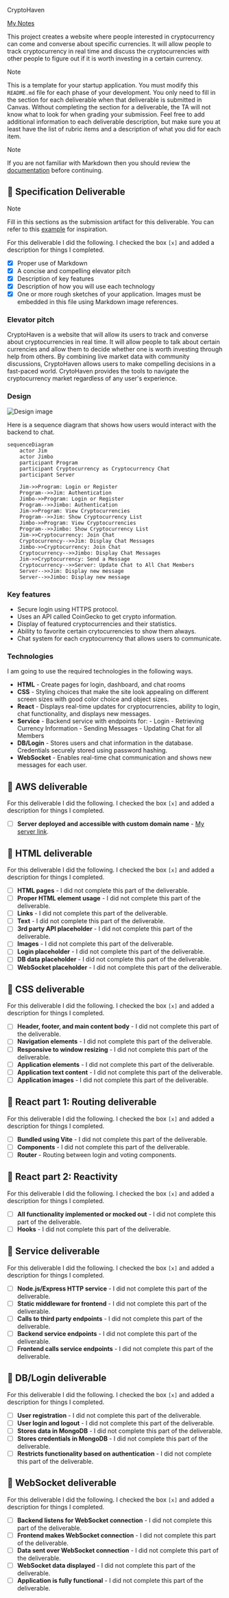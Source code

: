 CryptoHaven

[My Notes](notes.md)

This project creates a website where people interested in cryptocurrency can come and converse about specific currencies.  It will allow people to track cryptocurrency in real time and discuss the cryptocurrencies with other people to figure out if it is worth investing in a certain currency.


> [!NOTE]
>  This is a template for your startup application. You must modify this `README.md` file for each phase of your development. You only need to fill in the section for each deliverable when that deliverable is submitted in Canvas. Without completing the section for a deliverable, the TA will not know what to look for when grading your submission. Feel free to add additional information to each deliverable description, but make sure you at least have the list of rubric items and a description of what you did for each item.

> [!NOTE]
>  If you are not familiar with Markdown then you should review the [documentation](https://docs.github.com/en/get-started/writing-on-github/getting-started-with-writing-and-formatting-on-github/basic-writing-and-formatting-syntax) before continuing.

## 🚀 Specification Deliverable

> [!NOTE]
>  Fill in this sections as the submission artifact for this deliverable. You can refer to this [example](https://github.com/webprogramming260/startup-example/blob/main/README.md) for inspiration.

For this deliverable I did the following. I checked the box `[x]` and added a description for things I completed.

- [X] Proper use of Markdown
- [X] A concise and compelling elevator pitch
- [X] Description of key features
- [X] Description of how you will use each technology
- [X] One or more rough sketches of your application. Images must be embedded in this file using Markdown image references.

### Elevator pitch

CryptoHaven is a website that will allow its users to track and converse about cryptocurrencies in real time.  It will allow people to talk about certain currencies and allow them to decide whether one is worth investing through help from others.  By combining live market data with community discussions, CryptoHaven allows users to make compelling decisions in a fast-paced world.  CrytoHaven provides the tools to navigate the cryptocurrency market regardless of any user's experience.

### Design

![Design image](img.JPG)

Here is a sequence diagram that shows how users would interact with the backend to chat.

```mermaid
sequenceDiagram
    actor Jim
    actor Jimbo
    participant Program
    participant Cryptocurrency as Cryptocurrency Chat
    participant Server
    
    Jim->>Program: Login or Register
    Program-->>Jim: Authentication
    Jimbo->>Program: Login or Register
    Program-->>Jimbo: Authentication
    Jim->>Program: View Cryptocurrencies
    Program-->>Jim: Show Cryptocurrency List
    Jimbo->>Program: View Cryptocurrencies
    Program-->>Jimbo: Show Cryptocurrency List
    Jim->>Cryptocurrency: Join Chat
    Cryptocurrency-->>Jim: Display Chat Messages
    Jimbo->>Cryptocurrency: Join Chat
    Cryptocurrency-->>Jimbo: Display Chat Messages
    Jim->>Cryptocurrency: Send a Message
    Cryptocurrency-->>Server: Update Chat to All Chat Members
    Server-->>Jim: Display new message
    Server-->>Jimbo: Display new message
```

### Key features

- Secure login using HTTPS protocol.
- Uses an API called CoinGecko to get crypto information.
- Display of featured cryptocurrencies and their statistics.
- Ability to favorite certain crytocurrencies to show them always.
- Chat system for each cryptocurrency that allows users to communicate.

### Technologies

I am going to use the required technologies in the following ways.

- **HTML** - Create pages for login, dashboard, and chat rooms
- **CSS** - Styling choices that make the site look appealing on different screen sizes with good color choice and object sizes.
- **React** - Displays real-time updates for cryptocurrencies, ability to login, chat functionality, and displays new messages.
- **Service** - Backend service with endpoints for:
                - Login
                - Retrieving Currency Information
                - Sending Messages
                - Updating Chat for all Members
- **DB/Login** - Stores users and chat information in the database.  Credentials securely stored using password hashing.
- **WebSocket** - Enables real-time chat communication and shows new messages for each user.

## 🚀 AWS deliverable

For this deliverable I did the following. I checked the box `[x]` and added a description for things I completed.

- [ ] **Server deployed and accessible with custom domain name** - [My server link](https://yourdomainnamehere.click).

## 🚀 HTML deliverable

For this deliverable I did the following. I checked the box `[x]` and added a description for things I completed.

- [ ] **HTML pages** - I did not complete this part of the deliverable.
- [ ] **Proper HTML element usage** - I did not complete this part of the deliverable.
- [ ] **Links** - I did not complete this part of the deliverable.
- [ ] **Text** - I did not complete this part of the deliverable.
- [ ] **3rd party API placeholder** - I did not complete this part of the deliverable.
- [ ] **Images** - I did not complete this part of the deliverable.
- [ ] **Login placeholder** - I did not complete this part of the deliverable.
- [ ] **DB data placeholder** - I did not complete this part of the deliverable.
- [ ] **WebSocket placeholder** - I did not complete this part of the deliverable.

## 🚀 CSS deliverable

For this deliverable I did the following. I checked the box `[x]` and added a description for things I completed.

- [ ] **Header, footer, and main content body** - I did not complete this part of the deliverable.
- [ ] **Navigation elements** - I did not complete this part of the deliverable.
- [ ] **Responsive to window resizing** - I did not complete this part of the deliverable.
- [ ] **Application elements** - I did not complete this part of the deliverable.
- [ ] **Application text content** - I did not complete this part of the deliverable.
- [ ] **Application images** - I did not complete this part of the deliverable.

## 🚀 React part 1: Routing deliverable

For this deliverable I did the following. I checked the box `[x]` and added a description for things I completed.

- [ ] **Bundled using Vite** - I did not complete this part of the deliverable.
- [ ] **Components** - I did not complete this part of the deliverable.
- [ ] **Router** - Routing between login and voting components.

## 🚀 React part 2: Reactivity

For this deliverable I did the following. I checked the box `[x]` and added a description for things I completed.

- [ ] **All functionality implemented or mocked out** - I did not complete this part of the deliverable.
- [ ] **Hooks** - I did not complete this part of the deliverable.

## 🚀 Service deliverable

For this deliverable I did the following. I checked the box `[x]` and added a description for things I completed.

- [ ] **Node.js/Express HTTP service** - I did not complete this part of the deliverable.
- [ ] **Static middleware for frontend** - I did not complete this part of the deliverable.
- [ ] **Calls to third party endpoints** - I did not complete this part of the deliverable.
- [ ] **Backend service endpoints** - I did not complete this part of the deliverable.
- [ ] **Frontend calls service endpoints** - I did not complete this part of the deliverable.

## 🚀 DB/Login deliverable

For this deliverable I did the following. I checked the box `[x]` and added a description for things I completed.

- [ ] **User registration** - I did not complete this part of the deliverable.
- [ ] **User login and logout** - I did not complete this part of the deliverable.
- [ ] **Stores data in MongoDB** - I did not complete this part of the deliverable.
- [ ] **Stores credentials in MongoDB** - I did not complete this part of the deliverable.
- [ ] **Restricts functionality based on authentication** - I did not complete this part of the deliverable.

## 🚀 WebSocket deliverable

For this deliverable I did the following. I checked the box `[x]` and added a description for things I completed.

- [ ] **Backend listens for WebSocket connection** - I did not complete this part of the deliverable.
- [ ] **Frontend makes WebSocket connection** - I did not complete this part of the deliverable.
- [ ] **Data sent over WebSocket connection** - I did not complete this part of the deliverable.
- [ ] **WebSocket data displayed** - I did not complete this part of the deliverable.
- [ ] **Application is fully functional** - I did not complete this part of the deliverable.
